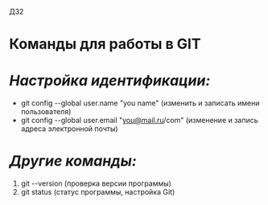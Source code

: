 ДЗ2
# Команды для работы в GIT
# *Настройка идентификации:*
- git config --global user.name "you name" (изменить и записать имени пользователя)
- git config --global user.email "you@mail.ru/com" (изменение и запись адреса электронной почты)

# *Другие команды:*
1. git --version (проверка версии программы)
2. git status  (статус программы, настройка Git)